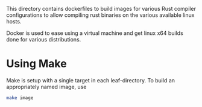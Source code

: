 This directory contains dockerfiles to build images for various Rust compiler configurations to allow compiling rust binaries on the various available linux hosts.

Docker is used to ease using a virtual machine and get linux x64 builds done for various distributions.

# Using Make

Make is setup with a single target in each leaf-directory. To build an appropriately named image, use
```bash
make image
```
